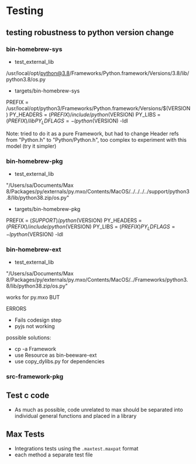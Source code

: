 # Testing


## testing robustness to python version change

### bin-homebrew-sys

- test_external_lib

/usr/local/opt/python@3.8/Frameworks/Python.framework/Versions/3.8/lib/python3.8/os.py

- targets/bin-homebrew-sys

PREFIX = /usr/local/opt/python3/Frameworks/Python.framework/Versions/$(VERSION)
PY_HEADERS = $(PREFIX)/include/python$(VERSION)
PY_LIBS = $(PREFIX)/lib
PY_LDFLAGS = -lpython$(VERSION) -ldl


Note: tried to do it as a pure Framework, but had to change Header refs from "Python.h" to "Python/Python.h", too complex to experiment with this model (try it simpler)


### bin-homebrew-pkg

- test_external_lib

"/Users/sa/Documents/Max 8/Packages/py/externals/py.mxo/Contents/MacOS/../../../../support/python3.8/lib/python38.zip/os.py"

- targets/bin-homebrew-pkg

PREFIX = $(SUPPORT)/python$(VERSION)
PY_HEADERS = $(PREFIX)/include/python$(VERSION)
PY_LIBS = $(PREFIX)
PY_LDFLAGS = -lpython$(VERSION) -ldl


### bin-homebrew-ext

- test_external_lib

"/Users/sa/Documents/Max 8/Packages/py/externals/py.mxo/Contents/MacOS/../Frameworks/python3.8/lib/python38.zip/os.py"

works for py.mxo BUT

ERRORS
- Fails codesign step
- pyjs not working

possible solutions:

- cp -a Framework
- use Resource as bin-beeware-ext
- use copy_dylibs.py for dependencies


### src-framework-pkg


## Test c code

- As much as possible, code unrelated to max should be separated into individual general functions and placed in a library


## Max Tests

- Integrations tests using the `.maxtest.maxpat` format
- each method a separate test file

